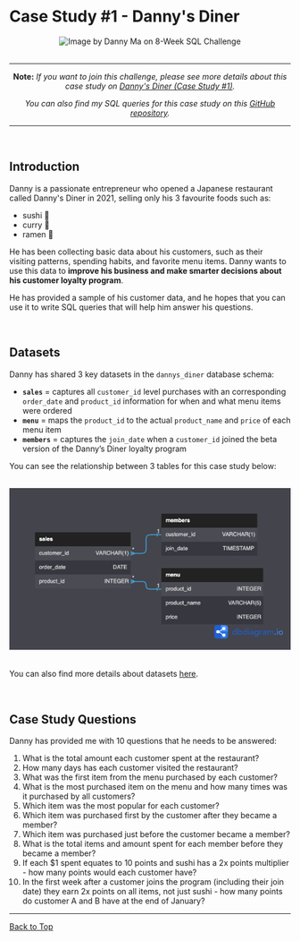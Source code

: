 # Case Study #1 - Danny's Diner

<div align = "center">
    <img 
        src     = "https://8weeksqlchallenge.com/images/case-study-designs/1.png" 
        alt     = "Image by Danny Ma on 8-Week SQL Challenge" 
        width   = "350" 
        height  = "350"
    >
</div>


<br/>


---

<div align = "center">

**Note:** *If you want to join this challenge, please see more details about this case study on [Danny's Diner (Case Study #1)](https://8weeksqlchallenge.com/case-study-1/).*

*You can also find my SQL queries for this case study on this [GitHub repository](https://github.com/thanakorntha/8-week-sql-challenge/tree/main/1-danny-diner/codes).*

</div>

---


<br/>


## Introduction

Danny is a passionate entrepreneur who opened a Japanese restaurant called Danny's Diner in 2021, selling only his 3 favourite foods such as:

* sushi  🍣
* curry  🍛 
* ramen  🍜

He has been collecting basic data about his customers, such as their visiting patterns, spending habits, and favorite menu items. Danny wants to use this data to **improve his business and make smarter decisions about his customer loyalty program**. 

He has provided a sample of his customer data, and he hopes that you can use it to write SQL queries that will help him answer his questions.


<br/>


## Datasets

Danny has shared 3 key datasets in the `dannys_diner` database schema: 

* **`sales`** = captures all `customer_id` level purchases with an corresponding `order_date` and `product_id` information for when and what menu items were ordered
* **`menu`** = maps the `product_id` to the actual `product_name` and `price` of each menu item
* **`members`** = captures the `join_date` when a `customer_id` joined the beta version of the Danny’s Diner loyalty program

You can see the relationship between 3 tables for this case study below:

<br/>

<div align = "center">
    <img 
        src     = "./resources/danny-diner-diagram.png" 
        alt     = "Database Diagram for Danny's Diner"
    >
</div>

<br/>

You can also find more details about datasets [here](https://8weeksqlchallenge.com/case-study-1/).


<br/>


## Case Study Questions

Danny has provided me with 10 questions that he needs to be answered:

1. What is the total amount each customer spent at the restaurant?
2. How many days has each customer visited the restaurant?
3. What was the first item from the menu purchased by each customer?
4. What is the most purchased item on the menu and how many times was it purchased by all customers?
5. Which item was the most popular for each customer?
6. Which item was purchased first by the customer after they became a member?
7. Which item was purchased just before the customer became a member?
8. What is the total items and amount spent for each member before they became a member?
9.  If each $1 spent equates to 10 points and sushi has a 2x points multiplier - how many points would each customer have?
10. In the first week after a customer joins the program (including their join date) they earn 2x points on all items, not just sushi - how many points do customer A and B have at the end of January?


---

[Back to Top](#case-study-1---dannys-diner)